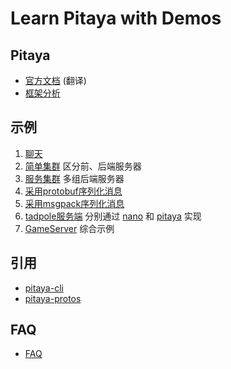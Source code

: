 # Learn Pitaya with Demos

## Pitaya

- [官方文档](./docs/Pitaya%E5%AE%98%E6%96%B9%E6%96%87%E6%A1%A3.pdf) (翻译)
- [框架分析](./docs/pitaya%E6%A1%86%E6%9E%B6%E5%88%86%E6%9E%90.pdf)

## 示例

1. [聊天](./01_chat/README.md)
2. [简单集群](./02_cluster/README.md) 区分前、后端服务器
3. [服务集群](./03_cluster_chat/README.md) 多组后端服务器
4. [采用protobuf序列化消息](./04_protobuf/README.md)
5. [采用msgpack序列化消息](./05_msgp/README.md)
6. [tadpole服务端](./06_tadpole_server/README.md) 分别通过 [nano](https://github.com/lonng/nano) 和 [pitaya](https://github.com/topfreegames/pitaya) 实现
7. [GameServer](./07_cluster_game/README.md) 综合示例

## 引用

- [pitaya-cli](https://github.com/topfreegames/pitaya-cli)
- [pitaya-protos](https://github.com/topfreegames/pitaya-protos)

## FAQ

- [FAQ](./FAQ.md)